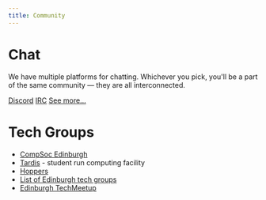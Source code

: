 ```yaml
---
title: Community
---
```


# Chat

We have multiple platforms for chatting. Whichever you pick, you'll be a part of the same community — they are all interconnected.

<a href="https://discord.gg/e4y8Vy5" class="btn">Discord</a> <a href="http://comp-soc.com/irc" class="btn">IRC</a> <a href="http://comp-soc.com/community" class="btn">See more...</a>

# Tech Groups

- [CompSoc Edinburgh](http://comp-soc.com/)
- [Tardis](http://tardis.ed.ac.uk) - student run computing facility
- [Hoppers](http://hoppers.inf.ed.ac.uk)
- [List of Edinburgh tech groups](http://edinburgh2.com/)
- [Edinburgh TechMeetup](http://techmeetup.co.uk/)
